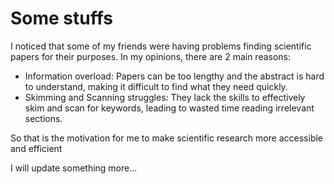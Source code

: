# Some stuffs
I noticed that some of my friends were having problems finding scientific papers for their purposes. In my opinions, there are 2 main reasons:
- Information overload: Papers can be too lengthy and the abstract is hard to understand, making it difficult to find what they need quickly.
- Skimming and Scanning struggles: They lack the skills to effectively skim and scan for keywords, leading to wasted time reading irrelevant sections.

   
So that is the motivation for me to make scientific research more accessible and efficient

I will update something more...

